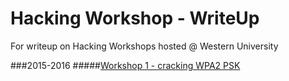 # Hacking Workshop - WriteUp
For writeup on Hacking Workshops hosted @ Western University

###2015-2016
#####[Workshop 1 - cracking WPA2 PSK](workshop-1-cracking-wpa2psk/)
